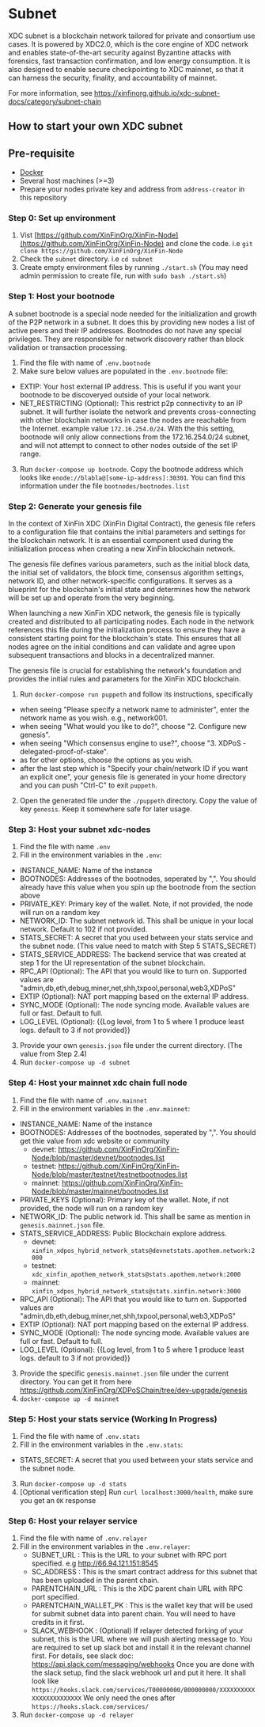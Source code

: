 # Subnet
XDC subnet is a blockchain network tailored for private and consortium use cases. It is powered by XDC2.0, which is the core engine of XDC network and enables state-of-the-art security against Byzantine attacks with forensics, fast transaction confirmation, and low energy consumption. It is also designed to enable secure checkpointing to XDC mainnet, so that it can harness the security, finality, and accountability of mainnet.

For more information, see https://xinfinorg.github.io/xdc-subnet-docs/category/subnet-chain

## How to start your own XDC subnet

## Pre-requisite
- [Docker](https://docs.docker.com/get-docker/)
- Several host machines (>=3)
- Prepare your nodes private key and address from `address-creator` in this repository

### Step 0: Set up environment
1. Vist [https://github.com/XinFinOrg/XinFin-Node](https://github.com/XinFinOrg/XinFin-Node) and clone the code. i.e `git clone https://github.com/XinFinOrg/XinFin-Node`
2. Check the `subnet` directory. i.e `cd subnet`
3. Create empty environment files by running `./start.sh` (You may need admin permission to create file, run with `sudo bash ./start.sh`)

### Step 1: Host your bootnode
A subnet bootnode is a special node needed for the initialization and growth of the P2P network in a subnet. It does this by providing new nodes a list of active peers and their IP addresses. Bootnodes do not have any special privileges. They are responsible for network discovery rather than block validation or transaction processing.

1. Find the file with name of `.env.bootnode`
2. Make sure below values are populated in the `.env.bootnode` file:
  - EXTIP: Your host external IP address. This is useful if you want your bootnode to be discoveryed outside of your local network.
  - NET_RESTRICTING (Optional): This restrict p2p connectivity to an IP subnet. It will further isolate the network and prevents cross-connecting with other blockchain networks in case the nodes are reachable from the Internet. example value `172.16.254.0/24`. With the this setting, bootnode will only allow connections from the 172.16.254.0/24 subnet, and will not attempt to connect to other nodes outside of the set IP range.
3. Run `docker-compose up bootnode`. Copy the bootnode address which looks like `enode://blabla@[some-ip-address]:30301`. You can find this information under the file `bootnodes/bootnodes.list`

### Step 2: Generate your genesis file
In the context of XinFin XDC (XinFin Digital Contract), the genesis file refers to a configuration file that contains the initial parameters and settings for the blockchain network. It is an essential component used during the initialization process when creating a new XinFin blockchain network.

The genesis file defines various parameters, such as the initial block data, the initial set of validators, the block time, consensus algorithm settings, network ID, and other network-specific configurations. It serves as a blueprint for the blockchain's initial state and determines how the network will be set up and operate from the very beginning.

When launching a new XinFin XDC network, the genesis file is typically created and distributed to all participating nodes. Each node in the network references this file during the initialization process to ensure they have a consistent starting point for the blockchain's state. This ensures that all nodes agree on the initial conditions and can validate and agree upon subsequent transactions and blocks in a decentralized manner.

The genesis file is crucial for establishing the network's foundation and provides the initial rules and parameters for the XinFin XDC blockchain.

1. Run `docker-compose run puppeth` and follow its instructions, specifically
  - when seeing "Please specify a network name to administer", enter the network name as you wish. e.g., network001.
  - when seeing "What would you like to do?", choose "2. Configure new genesis".
  - when seeing "Which consensus engine to use?", choose "3. XDPoS - delegated-proof-of-stake".
  - as for other options, choose the options as you wish.
  - after the last step which is "Specify your chain/network ID if you want an explicit one", your genesis file is generated in your home directory and you can push "Ctrl-C" to exit `puppeth`.
2. Open the generated file under the `./puppeth` directory. Copy the value of key `genesis`. Keep it somewhere safe for later usage.

### Step 3: Host your subnet xdc-nodes
1. Find the file with name `.env`
2. Fill in the environment variables in the `.env`:
  - INSTANCE_NAME: Name of the instance
  - BOOTNODES: Addresses of the bootnodes, seperated by ",". You should already have this value when you spin up the bootnode from the section above
  - PRIVATE_KEY: Primary key of the wallet. Note, if not provided, the node will run on a random key
  - NETWORK_ID: The subnet network id. This shall be unique in your local network. Default to 102 if not provided.
  - STATS_SECRET: A secret that you used between your stats service and the subnet node. (This value need to match with Step 5 STATS_SECRET)
  - STATS_SERVICE_ADDRESS: The backend service that was created at step 1 for the UI representation of the subnet blockchain.
  - RPC_API (Optional): The API that you would like to turn on. Supported values are "admin,db,eth,debug,miner,net,shh,txpool,personal,web3,XDPoS"
  - EXTIP (Optional): NAT port mapping based on the external IP address.
  - SYNC_MODE (Optional): The node syncing mode. Available values are full or fast. Default to full.
  - LOG_LEVEL (Optional): {{Log level, from 1 to 5 where 1 produce least logs. default to 3 if not provided}}
3. Provide your own `genesis.json` file under the current directory. (The value from Step 2.4)
4. Run `docker-compose up -d subnet`

### Step 4: Host your mainnet xdc chain full node
1. Find the file with name of `.env.mainnet`
2. Fill in the environment variables in the `.env.mainnet`:
  - INSTANCE_NAME: Name of the instance
  - BOOTNODES: Addresses of the bootnodes, seperated by ",". You should get thie value from xdc website or community
    - devnet: https://github.com/XinFinOrg/XinFin-Node/blob/master/devnet/bootnodes.list
    - testnet: https://github.com/XinFinOrg/XinFin-Node/blob/master/testnet/testnetbootnodes.list
    - mainnet: https://github.com/XinFinOrg/XinFin-Node/blob/master/mainnet/bootnodes.list
  - PRIVATE_KEYS (Optional): Primary key of the wallet. Note, if not provided, the node will run on a random key
  - NETWORK_ID: The public network id. This shall be same as mention in `genesis.mainnet.json` file.
  - STATS_SERVICE_ADDRESS: Public Blockchain explore address.
    - devnet: `xinfin_xdpos_hybrid_network_stats@devnetstats.apothem.network:2000`
    - testnet: `xdc_xinfin_apothem_network_stats@stats.apothem.network:2000`
    - mainnet: `xinfin_xdpos_hybrid_network_stats@stats.xinfin.network:3000`
  - RPC_API (Optional): The API that you would like to turn on. Supported values are "admin,db,eth,debug,miner,net,shh,txpool,personal,web3,XDPoS"
  - EXTIP (Optional): NAT port mapping based on the external IP address.
  - SYNC_MODE (Optional): The node syncing mode. Available values are full or fast. Default to full.
  - LOG_LEVEL (Optional): {{Log level, from 1 to 5 where 1 produce least logs. default to 3 if not provided}}
3. Provide the specific `genesis.mainnet.json` file under the current directory. You can get it from here https://github.com/XinFinOrg/XDPoSChain/tree/dev-upgrade/genesis
4. `docker-compose up -d mainnet`

### Step 5: Host your stats service (Working In Progress)
1. Find the file with name of `.env.stats`
2. Fill in the environment variables in the `.env.stats`:
  - STATS_SECRET: A secret that you used between your stats service and the subnet node. 
3. Run `docker-compose up -d stats`
4. [Optional verification step] Run `curl localhost:3000/health`, make sure you get an `OK` response

### Step 6: Host your relayer service
1. Find the file with name of `.env.relayer`
2. Fill in the environment variables in the `.env.relayer`:
    - SUBNET_URL : This is the URL to your subnet with RPC port specified. e.g http://66.94.121.151:8545
    - SC_ADDRESS : This is the smart contract address for this subnet that has been uploaded in the parent chain.
    - PARENTCHAIN_URL : This is the XDC parent chain URL with RPC port specified.
    - PARENTCHAIN_WALLET_PK : This is the wallet key that will be used for submit subnet data into parent chain. You will need to have credits in it first.
    - SLACK_WEBHOOK : (Optional) If relayer detected forking of your subnet, this is the URL where we will push alerting message to. You are required to set up slack bot and install it in the relevant channel first. For details, see slack doc: https://api.slack.com/messaging/webhooks Once you are done with the slack setup, find the slack webhook url and put it here. It shall look like `https://hooks.slack.com/services/T00000000/B00000000/XXXXXXXXXXXXXXXXXXXXXXXX`  We only need the ones after `https://hooks.slack.com/services/`
3. Run `docker-compose up -d relayer`